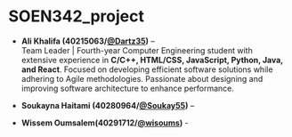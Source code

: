# SOEN342_project

- **Ali Khalifa (40215063/[@Dartz35](https://github.com/Dartz35))** –  
Team Leader | Fourth-year Computer Engineering student with extensive experience in **C/C++, HTML/CSS, JavaScript, Python, Java, and React**. Focused on developing efficient software solutions while adhering to Agile methodologies. Passionate about designing and improving software architecture to enhance performance.

- **Soukayna Haitami (40280964/[@Soukay55](https://github.com/Soukay55))** –
- **Wissem Oumsalem(40291712/[@wisoums](https://github.com/wisoums))** -
